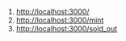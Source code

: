 <ol>
    <li>
        <a href="http://localhost:3000/">http://localhost:3000/</a>
    </li>
    <li>
        <a href="http://localhost:3000/mint">http://localhost:3000/mint</a>
    </li>
    <li>
        <a href="http://localhost:3000/sold_out">http://localhost:3000/sold_out</a>
    </li>
</ol>